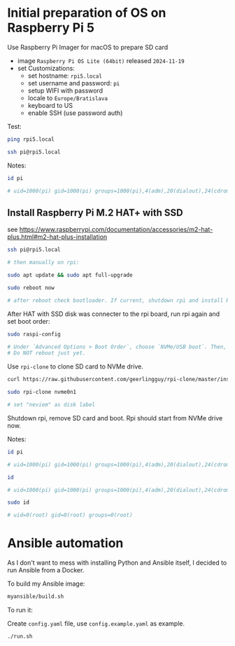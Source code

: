 # Initial preparation of OS on Raspberry Pi 5

Use Raspberry Pi Imager for macOS to prepare SD card

- image `Raspberry Pi OS Lite (64bit)` released `2024-11-19`
- set Customizations:
  - set hostname: `rpi5.local`
  - set username and password: `pi`
  - setup WIFI with password
  - locale to `Europe/Bratislava`
  - keyboard to US
  - enable SSH (use password auth)

Test:

```sh
ping rpi5.local

ssh pi@rpi5.local
```

Notes:

```sh
id pi

# uid=1000(pi) gid=1000(pi) groups=1000(pi),4(adm),20(dialout),24(cdrom),27(sudo),29(audio),44(video),46(plugdev),60(games),100(users),102(input),105(render),110(netdev),995(spi),994(i2c),993(gpio),115(lpadmin)
```

## Install Raspberry Pi M.2 HAT+ with SSD

see https://www.raspberrypi.com/documentation/accessories/m2-hat-plus.html#m2-hat-plus-installation

```sh
ssh pi@rpi5.local

# then manually on rpi:

sudo apt update && sudo apt full-upgrade

sudo reboot now

# after reboot check bootloader. If current, shutdown rpi and install HAT.
```

After HAT with SSD disk was connecter to the rpi board, run rpi again and set boot order:

```sh
sudo raspi-config

# Under `Advanced Options > Boot Order`, choose `NVMe/USB boot`. Then, exit `raspi-config` with `Finish`
# Do NOT reboot just yet.
```

Use `rpi-clone` to clone SD card to NVMe drive.

```sh
curl https://raw.githubusercontent.com/geerlingguy/rpi-clone/master/install | sudo bash

sudo rpi-clone nvme0n1

# set "neviem" as disk label
```

Shutdown rpi, remove SD card and boot. Rpi should start from NVMe drive now.

Notes:

```sh
id pi

# uid=1000(pi) gid=1000(pi) groups=1000(pi),4(adm),20(dialout),24(cdrom),27(sudo),29(audio),44(video),46(plugdev),60(games),100(users),102(input),105(render),110(netdev),995(spi),994(i2c),993(gpio),115(lpadmin)

id

# uid=1000(pi) gid=1000(pi) groups=1000(pi),4(adm),20(dialout),24(cdrom),27(sudo),29(audio),44(video),46(plugdev),60(games),100(users),102(input),105(render),110(netdev),115(lpadmin),993(gpio),994(i2c),995(spi)

sudo id

# uid=0(root) gid=0(root) groups=0(root)

```

# Ansible automation

As I don't want to mess with installing Python and Ansible itself, I decided to run Ansible from a Docker.

To build my Ansible image:

```sh
myansible/build.sh
```

To run it:

Create `config.yaml` file, use `config.example.yaml` as example.

```sh
./run.sh
```
